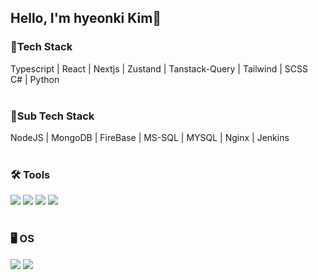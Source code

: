 ## Hello, I'm hyeonki Kim👋

<div align="left">
  <h3>📜Tech Stack</h3>
</div>

<div align="left">
  Typescript | React | Nextjs | Zustand | Tanstack-Query | Tailwind | SCSS
</div>

<div align="left">
	C# | Python
</div>

<br>

<div align="left">
  <h3>📜Sub Tech Stack</h3>
</div>

<div>
  NodeJS | MongoDB | FireBase | MS-SQL | MYSQL | Nginx | Jenkins
</div>
 
 <br>
 
<div align="left">
  <h3>🛠 Tools </h3>
</div>

<div align="left">
	<img src="https://img.shields.io/badge/Visual%20Studio%20Code-007ACC?style=for-the-badge&logo=VisualStudioCode&logoColor=white" />
	<img src="https://img.shields.io/badge/NGINX-009639?style=for-the-badge&logo=NGINX&logoColor=white" />
	<img src="https://img.shields.io/badge/AWS-232F3E?style=for-the-badge&logo=AmazonAWS&logoColor=white" />
	<img src="https://img.shields.io/badge/GitHub-181717?style=for-the-badge&logo=GitHub&logoColor=white" />
</div>

<br>

<div align="left">
  <h3>🖥️ OS </h3>
</div>

<div align="left">
	<img src="https://img.shields.io/badge/Windows-0078D6?style=for-the-badge&logo=Windows&logoColor=white" />
	<img src="https://img.shields.io/badge/Linux-FCC624?style=for-the-badge&logo=Linux&logoColor=black" />
</div>






 
  
